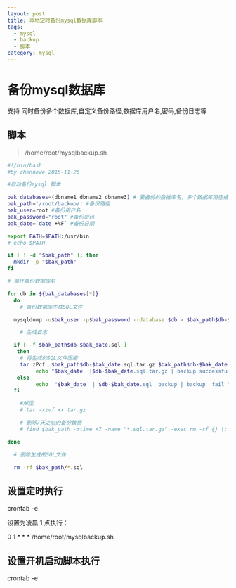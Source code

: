 ```yaml
---
layout: post
title: 本地定时备份mysql数据库脚本
tags:
  - mysql
  - backup
  - 脚本
category: mysql
---
```



#  备份mysql数据库
支持 同时备份多个数据库,自定义备份路径,数据库用户名,密码,备份日志等

## 脚本
>/home/root/mysqlbackup.sh

```bash
#!/bin/bash
#by chennewe 2015-11-26

#自动备份mysql 脚本

bak_databases=(dbname1 dbname2 dbname3) # 要备份的数据库名，多个数据库用空格分开
bak_path='/root/backup/' #备份路径
bak_user=root #备份用户名
bak_password="root" #备份密码
bak_date=`date +%F` #备份日期

export PATH=$PATH:/usr/bin
# echo $PATH

if [ ! -d "$bak_path" ]; then
  mkdir -p "$bak_path"
fi

# 循环备份数据库名

for db in ${bak_databases[*]}
  do
    # 备份数据库生成SQL文件

  mysqldump -u$bak_user -p$bak_password --database $db > $bak_path$db-$bak_date.sql

    # 生成日志

  if [ -f $bak_path$db-$bak_date.sql ]
   then
    # 将生成的SQL文件压缩
    tar zPcf  $bak_path$db-$bak_date.sql.tar.gz $bak_path$db-$bak_date.sql
         echo "$bak_date  |$db-$bak_date.sql.tar.gz | backup successful" >> $bak_path/backup_mysql_success.log
   else
         echo  "$bak_date  | $db-$bak_date.sql  backup | backup  fail " >> $bak_path/backup_mysql_fail.log
  fi

    #解压
    # tar -xzvf xx.tar.gz

    # 删除7天之前的备份数据
    # find $bak_path -mtime +7 -name "*.sql.tar.gz" -exec rm -rf {} \;

done

  # 删除生成的SQL文件

  rm -rf $bak_path/*.sql

```


## 设置定时执行
  crontab -e

设置为凌晨 1 点执行：

0 1 * * * /home/root/mysqlbackup.sh


## 设置开机启动脚本执行
  crontab -e